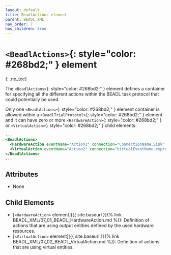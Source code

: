 ```yaml
---
layout: default
title: BeadlActions element
parent: BEADL XML
nav_order: 7
has_children: true
---
```

# `<BeadlActions>`{: style="color: #268bd2;" } element
{: .no_toc}

The `<BeadlActions>`{: style="color: #268bd2;" } element defines a container for specifying all the different actions within the BEADL task protocol that could potentially be used.

Only one `<BeadlActions>`{: style="color: #268bd2;" } element container is allowed within a `<BeadlTrialProtocol>`{: style="color: #268bd2;" } element and it can have zero or more `<HardwareAction>`{: style="color: #268bd2;" } or `<VirtualAction>`{: style="color: #268bd2;" } child elements.

```xml
...
<BeadlActions>
  <HardwareAction eventName="Action1" connection="ConnectionName.Sink" type="" comment="" />
  <VirtualAction eventName="Action2" connection="VirtualEventName.expression" type="" comment="" />
</BeadlActions>
...
```

## Attributes
- None

## Child Elements
- [`<HardwareAction>` element]({{ site.baseurl }}{% link BEADL_XML/07_01_BEADL_HardwareAction.md %}): Definition of actions that are using output entities defined by the used hardware resources.
- [`<VirtualAction>` element]({{ site.baseurl }}{% link BEADL_XML/07_02_BEADL_VirtualAction.md %}): Definition of actions that are using virtual entities.